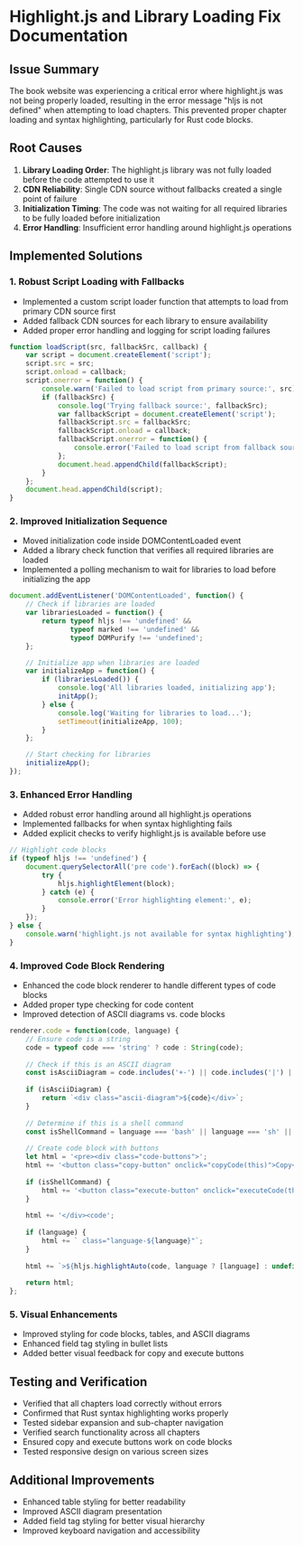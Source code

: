 # Highlight.js and Library Loading Fix Documentation

## Issue Summary
The book website was experiencing a critical error where highlight.js was not being properly loaded, resulting in the error message "hljs is not defined" when attempting to load chapters. This prevented proper chapter loading and syntax highlighting, particularly for Rust code blocks.

## Root Causes
1. **Library Loading Order**: The highlight.js library was not fully loaded before the code attempted to use it
2. **CDN Reliability**: Single CDN source without fallbacks created a single point of failure
3. **Initialization Timing**: The code was not waiting for all required libraries to be fully loaded before initialization
4. **Error Handling**: Insufficient error handling around highlight.js operations

## Implemented Solutions

### 1. Robust Script Loading with Fallbacks
- Implemented a custom script loader function that attempts to load from primary CDN source first
- Added fallback CDN sources for each library to ensure availability
- Added proper error handling and logging for script loading failures

```javascript
function loadScript(src, fallbackSrc, callback) {
    var script = document.createElement('script');
    script.src = src;
    script.onload = callback;
    script.onerror = function() {
        console.warn('Failed to load script from primary source:', src);
        if (fallbackSrc) {
            console.log('Trying fallback source:', fallbackSrc);
            var fallbackScript = document.createElement('script');
            fallbackScript.src = fallbackSrc;
            fallbackScript.onload = callback;
            fallbackScript.onerror = function() {
                console.error('Failed to load script from fallback source:', fallbackSrc);
            };
            document.head.appendChild(fallbackScript);
        }
    };
    document.head.appendChild(script);
}
```

### 2. Improved Initialization Sequence
- Moved initialization code inside DOMContentLoaded event
- Added a library check function that verifies all required libraries are loaded
- Implemented a polling mechanism to wait for libraries to load before initializing the app

```javascript
document.addEventListener('DOMContentLoaded', function() {
    // Check if libraries are loaded
    var librariesLoaded = function() {
        return typeof hljs !== 'undefined' && 
               typeof marked !== 'undefined' && 
               typeof DOMPurify !== 'undefined';
    };

    // Initialize app when libraries are loaded
    var initializeApp = function() {
        if (librariesLoaded()) {
            console.log('All libraries loaded, initializing app');
            initApp();
        } else {
            console.log('Waiting for libraries to load...');
            setTimeout(initializeApp, 100);
        }
    };

    // Start checking for libraries
    initializeApp();
});
```

### 3. Enhanced Error Handling
- Added robust error handling around all highlight.js operations
- Implemented fallbacks for when syntax highlighting fails
- Added explicit checks to verify highlight.js is available before use

```javascript
// Highlight code blocks
if (typeof hljs !== 'undefined') {
    document.querySelectorAll('pre code').forEach((block) => {
        try {
            hljs.highlightElement(block);
        } catch (e) {
            console.error('Error highlighting element:', e);
        }
    });
} else {
    console.warn('highlight.js not available for syntax highlighting');
}
```

### 4. Improved Code Block Rendering
- Enhanced the code block renderer to handle different types of code blocks
- Added proper type checking for code content
- Improved detection of ASCII diagrams vs. code blocks

```javascript
renderer.code = function(code, language) {
    // Ensure code is a string
    code = typeof code === 'string' ? code : String(code);
    
    // Check if this is an ASCII diagram
    const isAsciiDiagram = code.includes('+-') || code.includes('|') || code.includes('--') || code.includes('==') || code.includes('[]');
    
    if (isAsciiDiagram) {
        return `<div class="ascii-diagram">${code}</div>`;
    }
    
    // Determine if this is a shell command
    const isShellCommand = language === 'bash' || language === 'sh' || language === 'shell';
    
    // Create code block with buttons
    let html = '<pre><div class="code-buttons">';
    html += '<button class="copy-button" onclick="copyCode(this)">Copy</button>';
    
    if (isShellCommand) {
        html += '<button class="execute-button" onclick="executeCode(this)">Execute</button>';
    }
    
    html += '</div><code';
    
    if (language) {
        html += ` class="language-${language}"`;
    }
    
    html += `>${hljs.highlightAuto(code, language ? [language] : undefined).value}</code></pre>`;
    
    return html;
};
```

### 5. Visual Enhancements
- Improved styling for code blocks, tables, and ASCII diagrams
- Enhanced field tag styling in bullet lists
- Added better visual feedback for copy and execute buttons

## Testing and Verification
- Verified that all chapters load correctly without errors
- Confirmed that Rust syntax highlighting works properly
- Tested sidebar expansion and sub-chapter navigation
- Verified search functionality across all chapters
- Ensured copy and execute buttons work on code blocks
- Tested responsive design on various screen sizes

## Additional Improvements
- Enhanced table styling for better readability
- Improved ASCII diagram presentation
- Added field tag styling for better visual hierarchy
- Improved keyboard navigation and accessibility
